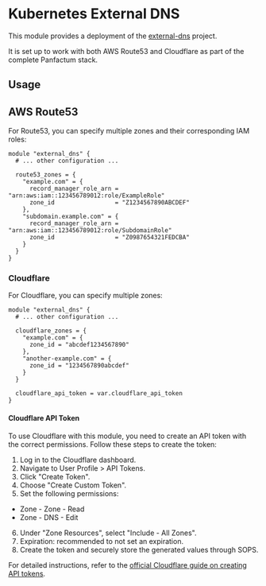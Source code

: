 # Kubernetes External DNS

This module provides a deployment of the [external-dns](https://github.com/kubernetes-sigs/external-dns) project.

It is set up to work with both AWS Route53 and Cloudflare as part of the complete Panfactum stack.

## Usage

## AWS Route53
For Route53, you can specify multiple zones and their corresponding IAM roles:

```hcl
module "external_dns" {
  # ... other configuration ...

  route53_zones = {
    "example.com" = {
      record_manager_role_arn = "arn:aws:iam::123456789012:role/ExampleRole"
      zone_id                 = "Z1234567890ABCDEF"
    },
    "subdomain.example.com" = {
      record_manager_role_arn = "arn:aws:iam::123456789012:role/SubdomainRole"
      zone_id                 = "Z0987654321FEDCBA"
    }
  }
}
```

### Cloudflare

For Cloudflare, you can specify multiple zones:

```hcl
module "external_dns" {
  # ... other configuration ...

  cloudflare_zones = {
    "example.com" = {
      zone_id = "abcdef1234567890"
    },
    "another-example.com" = {
      zone_id = "1234567890abcdef"
    }
  }

  cloudflare_api_token = var.cloudflare_api_token
}
```

#### Cloudflare API Token

To use Cloudflare with this module, you need to create an API token with the correct permissions. Follow these steps to create the token:

1. Log in to the Cloudflare dashboard.
2. Navigate to User Profile > API Tokens.
3. Click "Create Token".
4. Choose "Create Custom Token".
5. Set the following permissions:
  - Zone - Zone - Read
  - Zone - DNS - Edit
6. Under "Zone Resources", select "Include - All Zones".
7. Expiration: recommended to not set an expiration.
8. Create the token and securely store the generated values through SOPS.

For detailed instructions, refer to the [official Cloudflare guide on creating API tokens](https://developers.cloudflare.com/fundamentals/api/get-started/create-token/).